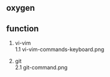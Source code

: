 ## oxygen


## function

1. vi-vim  
	1.1 vi-vim-commands-keyboard.png
	
2. git  
	2.1 git-command.png
	
	
	
	
